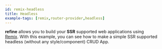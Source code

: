 ```yaml
---
id: remix-headless
title: Headless
example-tags: [remix,router-provider,headless]
---
```


**refine** allows you to build your **SSR** supported web applications using [Remix](https://remix.run/). With this example, you can see how to make a simple SSR supported headless (without any style/component) CRUD App.

<StackblitzExample path="remix-headless" />
